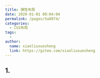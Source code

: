 ```yaml
---
title: 弹性布局
date: 2020-01-01 00:04:04
permalink: /pages/5a8974/
categories:
  - CSS布局
tags:
  - 
author: 
  name: xiaoliuxuesheng
  link: https://gitee.com/xiaoliuxuesheng
---
```


## 1. 
